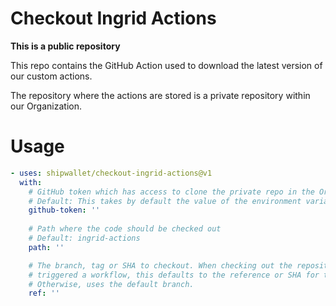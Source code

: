 # Checkout Ingrid Actions

**This is a public repository**

This repo contains the GitHub Action used to download the latest version of our custom actions.

The repository where the actions are stored is a private repository within our Organization.

# Usage



<!-- start usage -->
```yaml
- uses: shipwallet/checkout-ingrid-actions@v1
  with:
    # GitHub token which has access to clone the private repo in the Organization
    # Default: This takes by default the value of the environment variables named as `GH_TOKEN`.
    github-token: ''
    
    # Path where the code should be checked out
    # Default: ingrid-actions
    path: ''

    # The branch, tag or SHA to checkout. When checking out the repository that
    # triggered a workflow, this defaults to the reference or SHA for that event.
    # Otherwise, uses the default branch.
    ref: ''
```
<!-- end usage -->

